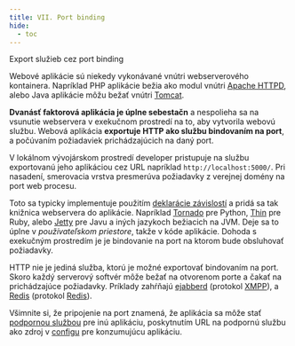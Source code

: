 ```yaml
---
title: VII. Port binding
hide:
  - toc
---
```

Export služieb cez port binding

Webové aplikácie sú niekedy vykonávané vnútri webserverového kontainera.  Napríklad PHP aplikácie bežia ako modul vnútri [Apache HTTPD](http://httpd.apache.org/), alebo Java aplikácie môžu bežať vnútri [Tomcat](http://tomcat.apache.org/).

**Dvanásť faktorová aplikácia je úplne sebestačn** a nespolieha sa na vsunutie webservera v exekučnom prostredí na to, aby vytvorila webovú službu.  Webová aplikácia **exportuje HTTP ako službu bindovaním na port**, a počúvaním požiadaviek prichádzajúcich na daný port.

V lokálnom vývojárskom prostredí developer pristupuje na službu exportovanú jeho aplikáciou cez URL napríklad `http://localhost:5000/`.  Pri nasadení, smerovacia vrstva presmerúva požiadavky z verejnej domény na port web procesu.

Toto sa typicky implementuje použitím [deklarácie závislostí](./dependencies.md) a pridá sa tak knižnica webservera do aplikácie. Napríklad [Tornado](http://www.tornadoweb.org/) pre Python, [Thin](http://code.macournoyer.com/thin/) pre Ruby, alebo [Jetty](http://www.eclipse.org/jetty/) pre Javu a iných jazykoch bežiacich na JVM.  Deje sa to úplne v *používateľskom priestore*, takže v kóde aplikácie.  Dohoda s exekučným prostredím je je bindovanie na port na ktorom bude obsluhovať požiadavky.

HTTP nie je jediná služba, ktorú je možné exportovať bindovaním na port.  Skoro každý serverový softvér môže bežať na otvorenom porte a čakať na prichádzajúce požiadavky.  Príklady zahŕňajú [ejabberd](http://www.ejabberd.im/) (protokol [XMPP](http://xmpp.org/)), a [Redis](http://redis.io/) (protokol [Redis](http://redis.io/topics/protocol)).

Všimnite si, že pripojenie na port znamená, že aplikácia sa môže stať [podpornou službou](./backing-services.md) pre inú aplikáciu, poskytnutím URL na podpornú službu ako zdroj v [configu](./config.md) pre konzumujúcu aplikáciu.

